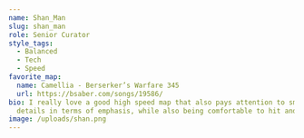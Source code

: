 ```yaml
---
name: Shan_Man
slug: shan_man
role: Senior Curator
style_tags:
  - Balanced
  - Tech
  - Speed
favorite_map:
  name: Camellia - Berserker’s Warfare 345
  url: https://bsaber.com/songs/19586/
bio: I really love a good high speed map that also pays attention to small
  details in terms of emphasis, while also being comfortable to hit and acc.
image: /uploads/shan.png
---
```

